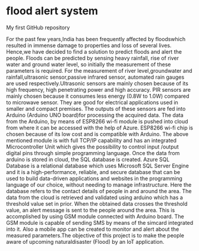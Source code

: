 # flood alert system
My first GitHub repository

For the past few years,India has been frequently affected by floodswhich resulted in immense damage to properties and loss of several lives. Hence,we have decided to find a solution to predict floods and alert the people. Floods can be predicted by sensing heavy rainfall, rise of river water and ground water level, so initially the measurement of these parameters is required. For the measurement of river level,groundwater and rainfall,ultrasonic sensor,passive infrared sensor, automated rain gauges are used respectively.Ultrasonic sensors are mainly chosen because of its high frequency, high penetrating power and high accuracy. PIR sensors are mainly chosen because it consumes less energy (0.8W to 1.0W) compared to microwave sensor. They are good for electrical applications used in smaller and compact premises. The outputs of these sensors are fed into Arduino (Arduino UNO board)for processing the acquired data. The data from the Arduino, by means of ESP8266 wi-fi  module is pushed into cloud from where it can be accessed with the help of  Azure. ESP8266 wi-fi chip is chosen because of its low cost and is compatible with Arduino. The above mentioned module is with full TCP/IP capability and has an integrated Microcontroller Unit which gives the possibility to control input /output digital pins through simple programming language. Once the data from arduino is stored in cloud, the SQL database is created. Azure SQL Database is a relational database which uses Microsoft SQL Server Engine and it is a high-performance, reliable, and secure database that can be used to build data-driven applications and websites in the programming language of our choice, without needing to manage infrastructure. Here the database refers to the contact details of people in and around the area. The data from the cloud is retrieved and validated using arduino which has a threshold value set in prior. When the obtained data crosses the threshold value, an alert message is sent to the people around the area. This is accomplished by using GSM module connected with Arduino board. The GSM module is capable of sending SMS by means of the simcard integrated into it. Also a mobile app can be created to monitor and alert about the measured parameters.The objective of this project is to make the people aware of upcoming naturaldisaster (Flood) by an IoT application.
